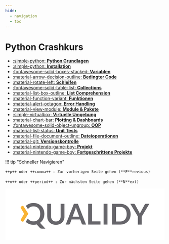 ```yaml
---
hide:
  - navigation
  - toc
---
```


# Python Crashkurs

<div class="grid cards fancy" markdown>

- [:simple-python: **Python Grundlagen**](content/python_grundlagen/python_grundlagen.md)
- [:simple-python: **Installation**](content/installation/installation.md)
- [:fontawesome-solid-boxes-stacked: **Variablen**](content/variables/variablen.md)
- [:material-arrow-decision-outline: **Bedingter Code**](content/bedingter_code/bedingter_code.md)
- [:material-rotate-left: **Schleifen**](content/loops/loops.md)
- [:fontawesome-solid-table-list: **Collections**](content/collections/lists.md)
- [:material-list-box-outline: **List Comprehension**](content/list_comp/list_comp.md)
- [:material-function-variant: **Funktionen**](content/functions/functions.md)
- [:material-alert-octagon: **Error Handling**](content/try_except/try_except.md)
- [:material-view-module: **Module & Pakete**](content/packages/moduls.md)
- [:simple-virtualbox: **Virtuelle Umgebung**](content/_venv/_venv.md)
- [:material-chart-bar: **Plotting & Dashboards**](content/visualization/visualization.md)
- [:fontawesome-solid-object-ungroup: **OOP**](content/oop/oop.md)
- [:material-list-status: **Unit Tests**](content/unit_tests/unit_tests.md)
- [:material-file-document-outline: **Dateioperationen**](content/dateioperationen/dateioperationen.md)
- [:material-git: **Versionskontrolle**](content/git/git.md)
- [:material-nintendo-game-boy: **Projekt**](content/project/tic_tac_toe.md)
- [:material-nintendo-game-boy: **Fortgeschrittene Projekte**](content/advanced_project/dungeon_crawler.md)
<!-- - [:material-nintendo-game-boy: **Projekt**](content/project/tic_tac_toe.md)
- [:simple-rocketdotchat: **Umgang mit KI**](content/ki/umgang.md) -->

</div>

!!! tip "Schneller Navigieren"

    ++p++ oder ++comma++ : Zur vorherigen Seite gehen (**P**revious)

    ++n++ oder ++period++ : Zur nächsten Seite gehen (**N**ext)

![](assets/Logo_Qualidy_cmyk.svg)
